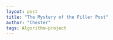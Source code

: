 ```yaml
---
layout: post
title: "The Mystery of the Filler Post"
author: "Chester"
tags: Algorithm-project
---
```

